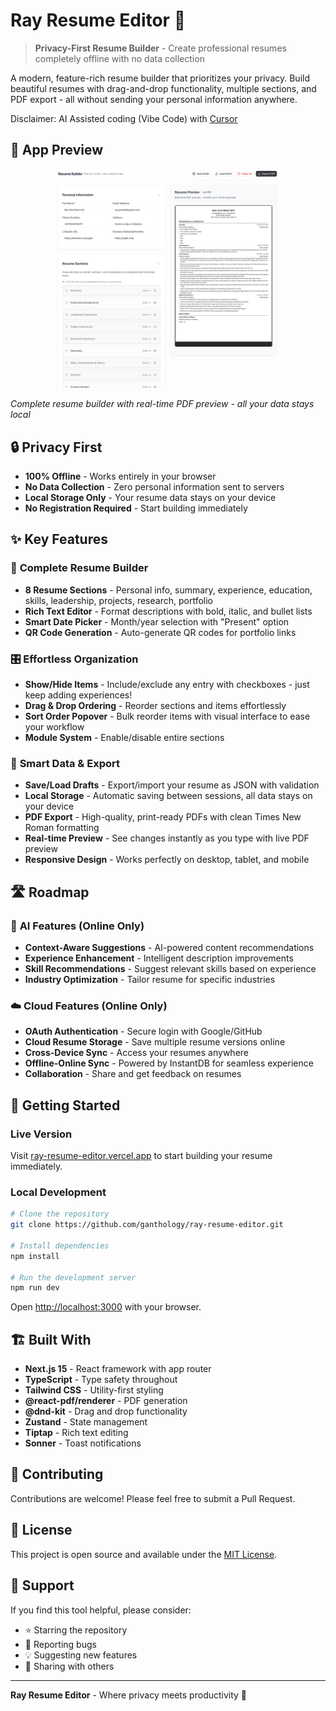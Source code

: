 # Ray Resume Editor 📄

> **Privacy-First Resume Builder** - Create professional resumes completely offline with no data collection

A modern, feature-rich resume builder that prioritizes your privacy. Build beautiful resumes with drag-and-drop functionality, multiple sections, and PDF export - all without sending your personal information anywhere.

Disclaimer: AI Assisted coding (Vibe Code) with [Cursor](https://cursor.com/)

## 📸 App Preview

![Ray Resume Editor Interface](https://raw.githubusercontent.com/Ganthology/ray-resume-editor/refs/heads/main/screenshot.png)

_Complete resume builder with real-time PDF preview - all your data stays local_

## 🔒 Privacy First

- **100% Offline** - Works entirely in your browser
- **No Data Collection** - Zero personal information sent to servers
- **Local Storage Only** - Your resume data stays on your device
- **No Registration Required** - Start building immediately

## ✨ Key Features

### 📝 **Complete Resume Builder**

- **8 Resume Sections** - Personal info, summary, experience, education, skills, leadership, projects, research, portfolio
- **Rich Text Editor** - Format descriptions with bold, italic, and bullet lists
- **Smart Date Picker** - Month/year selection with "Present" option
- **QR Code Generation** - Auto-generate QR codes for portfolio links

### 🎛️ **Effortless Organization**

- **Show/Hide Items** - Include/exclude any entry with checkboxes - just keep adding experiences!
- **Drag & Drop Ordering** - Reorder sections and items effortlessly
- **Sort Order Popover** - Bulk reorder items with visual interface to ease your workflow
- **Module System** - Enable/disable entire sections

### 💾 **Smart Data & Export**

- **Save/Load Drafts** - Export/import your resume as JSON with validation
- **Local Storage** - Automatic saving between sessions, all data stays on your device
- **PDF Export** - High-quality, print-ready PDFs with clean Times New Roman formatting
- **Real-time Preview** - See changes instantly as you type with live PDF preview
- **Responsive Design** - Works perfectly on desktop, tablet, and mobile

## 🛣️ Roadmap

### 🤖 **AI Features (Online Only)**

- **Context-Aware Suggestions** - AI-powered content recommendations
- **Experience Enhancement** - Intelligent description improvements
- **Skill Recommendations** - Suggest relevant skills based on experience
- **Industry Optimization** - Tailor resume for specific industries

### ☁️ **Cloud Features (Online Only)**

- **OAuth Authentication** - Secure login with Google/GitHub
- **Cloud Resume Storage** - Save multiple resume versions online
- **Cross-Device Sync** - Access your resumes anywhere
- **Offline-Online Sync** - Powered by InstantDB for seamless experience
- **Collaboration** - Share and get feedback on resumes

## 🚀 Getting Started

### Live Version

Visit [ray-resume-editor.vercel.app](https://ray-resume-editor.vercel.app) to start building your resume immediately.

### Local Development

```bash
# Clone the repository
git clone https://github.com/ganthology/ray-resume-editor.git

# Install dependencies
npm install

# Run the development server
npm run dev
```

Open [http://localhost:3000](http://localhost:3000) with your browser.

## 🏗️ Built With

- **Next.js 15** - React framework with app router
- **TypeScript** - Type safety throughout
- **Tailwind CSS** - Utility-first styling
- **@react-pdf/renderer** - PDF generation
- **@dnd-kit** - Drag and drop functionality
- **Zustand** - State management
- **Tiptap** - Rich text editing
- **Sonner** - Toast notifications

## 🤝 Contributing

Contributions are welcome! Please feel free to submit a Pull Request.

## 📄 License

This project is open source and available under the [MIT License](LICENSE).

## 💖 Support

If you find this tool helpful, please consider:

- ⭐ Starring the repository
- 🐛 Reporting bugs
- 💡 Suggesting new features
- 📢 Sharing with others

---

**Ray Resume Editor** - Where privacy meets productivity 🚀
